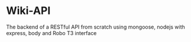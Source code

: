 # Wiki-API
The backend of a RESTful API from scratch using mongoose, nodejs with express, body and Robo T3 interface 

